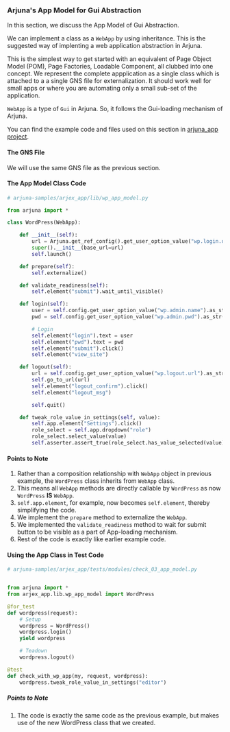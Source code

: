 ### Arjuna's App Model for Gui Abstraction

In this section, we discuss the App Model of Gui Abstraction.

We can implement a class as a `WebApp` by using inheritance. This is the suggested way of implenting a web application abstraction in Arjuna. 

This is the simplest way to get started with an equivalent of Page Object Model (POM), Page Factories, Loadable Component, all clubbed into one concept. We represent the complete appplication as a single class which is attached to a a single GNS file for externalization. It should work well for small apps or where you are automating only a small sub-set of the application. 

`WebApp` is a type of `Gui` in Arjuna. So, it follows the Gui-loading mechanism of Arjuna. 

You can find the example code and files used on this section in [arjuna_app project](https://github.com/rahul-verma/arjuna//tree/master/arjuna-samples/arjex_app).

#### The GNS File

We will use the same GNS file as the previous section.

#### The App Model Class Code

```python
# arjuna-samples/arjex_app/lib/wp_app_model.py

from arjuna import *

class WordPress(WebApp):

    def __init__(self):
        url = Arjuna.get_ref_config().get_user_option_value("wp.login.url").as_str()
        super().__init__(base_url=url)
        self.launch()

    def prepare(self):
        self.externalize()

    def validate_readiness(self):
        self.element("submit").wait_until_visible()

    def login(self):
        user = self.config.get_user_option_value("wp.admin.name").as_str()
        pwd = self.config.get_user_option_value("wp.admin.pwd").as_str()

        # Login
        self.element("login").text = user
        self.element("pwd").text = pwd
        self.element("submit").click()
        self.element("view_site")

    def logout(self):
        url = self.config.get_user_option_value("wp.logout.url").as_str()
        self.go_to_url(url)
        self.element("logout_confirm").click()
        self.element("logout_msg")

        self.quit()

    def tweak_role_value_in_settings(self, value):
        self.app.element("Settings").click()
        role_select = self.app.dropdown("role")
        role_select.select_value(value)
        self.asserter.assert_true(role_select.has_value_selected(value), "Selection of {} as Role".format(value))
```

#### Points to Note
1. Rather than a composition relationship with `WebApp` object in previous example, the `WordPress` class inherits from `WebApp` class.
2. This means all `WebApp` methods are directly callable by `WordPress` as now `WordPress` **IS** `WebApp`.
3. `self.app.element`, for example, now becomes `self.element`, thereby simplifying the code.
4. We implement the `prepare` method to externalize the `WebApp`.
5. We implemented the `validate_readiness` method to wait for submit button to be visible as a part of App-loading mechanism.
4. Rest of the code is exactly like earlier example code.


#### Using the App Class in Test Code

```python
# arjuna-samples/arjex_app/tests/modules/check_03_app_model.py


from arjuna import *
from arjex_app.lib.wp_app_model import WordPress

@for_test
def wordpress(request):
    # Setup
    wordpress = WordPress()
    wordpress.login()
    yield wordpress

    # Teadown
    wordpress.logout()

@test
def check_with_wp_app(my, request, wordpress):
    wordpress.tweak_role_value_in_settings("editor")
```

##### Points to Note
1. The code is exactly the same code as the previous example, but makes use of the new WordPress class that we created.
